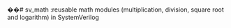 ��# sv_math
:reusable math modules  (multiplication, division, square root and logarithm) in SystemVerilog
